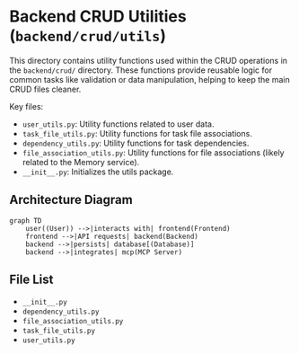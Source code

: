 # Backend CRUD Utilities (`backend/crud/utils`)

This directory contains utility functions used within the CRUD operations in the `backend/crud/` directory. These functions provide reusable logic for common tasks like validation or data manipulation, helping to keep the main CRUD files cleaner.

Key files:

*   `user_utils.py`: Utility functions related to user data.
*   `task_file_utils.py`: Utility functions for task file associations.
*   `dependency_utils.py`: Utility functions for task dependencies.
*   `file_association_utils.py`: Utility functions for file associations (likely related to the Memory service).
*   `__init__.py`: Initializes the utils package.

## Architecture Diagram
```mermaid
graph TD
    user((User)) -->|interacts with| frontend(Frontend)
    frontend -->|API requests| backend(Backend)
    backend -->|persists| database[(Database)]
    backend -->|integrates| mcp(MCP Server)
```

<!-- File List Start -->
## File List

- `__init__.py`
- `dependency_utils.py`
- `file_association_utils.py`
- `task_file_utils.py`
- `user_utils.py`

<!-- File List End -->

